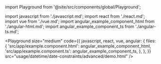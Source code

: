 import Playground from '@site/src/components/global/Playground';

import javascript from './javascript.md';
import react from './react.md';
import vue from './vue.md';
import angular_example_component_html from './angular-html.md';
import angular_example_component_ts from './angular-ts.md';

<Playground
  size="medium"
  code={{
    javascript,
    react,
    vue,
    angular: {
      files: {
        'src/app/example.component.html': angular_example_component_html,
        'src/app/example.component.ts': angular_example_component_ts,
      },
    },
  }}
  src="usage/datetime/date-constraints/advanced/demo.html"
/>
